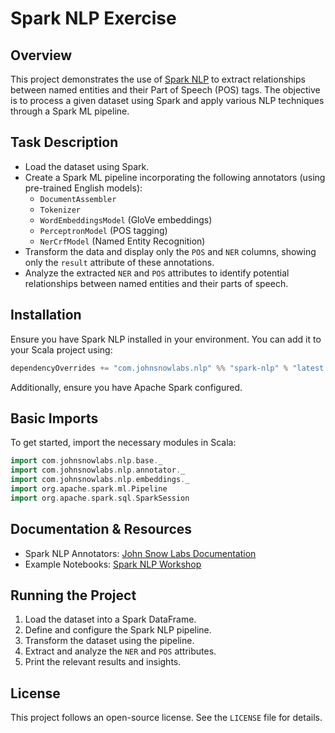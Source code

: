 # Spark NLP Exercise

## Overview
This project demonstrates the use of [Spark NLP](https://github.com/JohnSnowLabs/spark-nlp) to extract relationships between named entities and their Part of Speech (POS) tags. The objective is to process a given dataset using Spark and apply various NLP techniques through a Spark ML pipeline.

## Task Description
- Load the dataset using Spark.
- Create a Spark ML pipeline incorporating the following annotators (using pre-trained English models):
  - `DocumentAssembler`
  - `Tokenizer`
  - `WordEmbeddingsModel` (GloVe embeddings)
  - `PerceptronModel` (POS tagging)
  - `NerCrfModel` (Named Entity Recognition)
- Transform the data and display only the `POS` and `NER` columns, showing only the `result` attribute of these annotations.
- Analyze the extracted `NER` and `POS` attributes to identify potential relationships between named entities and their parts of speech.

## Installation
Ensure you have Spark NLP installed in your environment. You can add it to your Scala project using:

```scala
dependencyOverrides += "com.johnsnowlabs.nlp" %% "spark-nlp" % "latest.release"
```

Additionally, ensure you have Apache Spark configured.

## Basic Imports
To get started, import the necessary modules in Scala:

```scala
import com.johnsnowlabs.nlp.base._
import com.johnsnowlabs.nlp.annotator._
import com.johnsnowlabs.nlp.embeddings._
import org.apache.spark.ml.Pipeline
import org.apache.spark.sql.SparkSession
```

## Documentation & Resources
- Spark NLP Annotators: [John Snow Labs Documentation](https://nlp.johnsnowlabs.com/docs/en/annotators)
- Example Notebooks: [Spark NLP Workshop](https://github.com/JohnSnowLabs/spark-nlp-workshop)

## Running the Project
1. Load the dataset into a Spark DataFrame.
2. Define and configure the Spark NLP pipeline.
3. Transform the dataset using the pipeline.
4. Extract and analyze the `NER` and `POS` attributes.
5. Print the relevant results and insights.

## License
This project follows an open-source license. See the `LICENSE` file for details.

